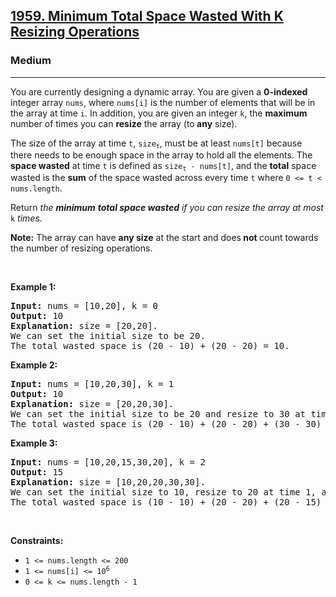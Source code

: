 <h2><a href="https://leetcode.com/problems/minimum-total-space-wasted-with-k-resizing-operations/">1959. Minimum Total Space Wasted With K Resizing Operations</a></h2><h3>Medium</h3><hr><div><p>You are currently designing a dynamic array. You are given a <strong>0-indexed</strong> integer array <code>nums</code>, where <code>nums[i]</code> is the number of elements that will be in the array at time <code>i</code>. In addition, you are given an integer <code>k</code>, the <strong>maximum</strong> number of times you can <strong>resize</strong> the array (to<strong> any</strong> size).</p>

<p>The size of the array at time <code>t</code>, <code>size<sub>t</sub></code>, must be at least <code>nums[t]</code> because there needs to be enough space in the array to hold all the elements. The <strong>space wasted</strong> at&nbsp;time <code>t</code> is defined as <code>size<sub>t</sub> - nums[t]</code>, and the <strong>total</strong> space wasted is the <strong>sum</strong> of the space wasted across every time <code>t</code> where <code>0 &lt;= t &lt; nums.length</code>.</p>

<p>Return <em>the <strong>minimum</strong> <strong>total space wasted</strong> if you can resize the array at most</em> <code>k</code> <em>times</em>.</p>

<p><strong>Note:</strong> The array can have <strong>any size</strong> at the start and does<strong> not </strong>count towards the number of resizing operations.</p>

<p>&nbsp;</p>
<p><strong>Example 1:</strong></p>

<pre><strong>Input:</strong> nums = [10,20], k = 0
<strong>Output:</strong> 10
<strong>Explanation:</strong> size = [20,20].
We can set the initial size to be 20.
The total wasted space is (20 - 10) + (20 - 20) = 10.
</pre>

<p><strong>Example 2:</strong></p>

<pre><strong>Input:</strong> nums = [10,20,30], k = 1
<strong>Output:</strong> 10
<strong>Explanation:</strong> size = [20,20,30].
We can set the initial size to be 20 and resize to 30 at time 2. 
The total wasted space is (20 - 10) + (20 - 20) + (30 - 30) = 10.
</pre>

<p><strong>Example 3:</strong></p>

<pre><strong>Input:</strong> nums = [10,20,15,30,20], k = 2
<strong>Output:</strong> 15
<strong>Explanation:</strong> size = [10,20,20,30,30].
We can set the initial size to 10, resize to 20 at time 1, and resize to 30 at time 3.
The total wasted space is (10 - 10) + (20 - 20) + (20 - 15) + (30 - 30) + (30 - 20) = 15.
</pre>

<p>&nbsp;</p>
<p><strong>Constraints:</strong></p>

<ul>
	<li><code>1 &lt;= nums.length &lt;= 200</code></li>
	<li><code>1 &lt;= nums[i] &lt;= 10<sup>6</sup></code></li>
	<li><code>0 &lt;= k &lt;= nums.length - 1</code></li>
</ul>
</div>